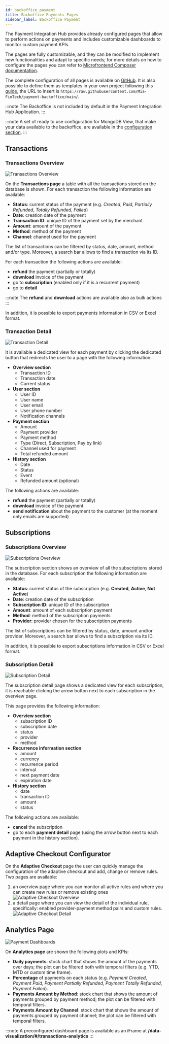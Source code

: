 ```yaml
---
id: backoffice_payment
title: Backoffice Payments Pages
sidebar_label: Backoffice Payment
---
```




The Payment Integration Hub provides already configured pages that allow to perform actions on payments and includes customizable dashboards to monitor custom payment KPIs.

The pages are fully customizable, and they can be modified to implement new functionalities and adapt to specific needs; for more details on how to configure the pages you can refer to [Microfrontend Composer documentation](/microfrontend-composer/back-kit/10_overview.md).

The complete configuration of all pages is available on [GitHub](https://github.com/Mia-FinTech/payment-backoffice#--backoffice-templates---payment).
It is also possible to define them as templates in your own project following this [guide](/microfrontend-composer/composer/30_configurator_settings.md#template-sources), the URL to insert is `https://raw.githubusercontent.com/Mia-FinTech/payment-backoffice/main/`.

:::note
The Backoffice is not included by default in the Payment Integration Hub Application.
:::

:::note
A set of ready to use configuration for MongoDB View, that make your data available to the backoffice, are available in the [configuration section](/runtime_suite_applications/payment-integration-hub/50_configuration.md#view).
:::

## Transactions

### Transactions Overview

![Transactions Overview](img/backoffice-overview.png)

On the **Transactions page** a table with all the transactions stored on the database is shown. For each transaction the following information are available:
- **Status**: current status of the payment (e.g. *Created*, *Paid*, *Partially Refunded*, *Totally Refunded*, *Failed*)
- **Date**: creation date of the payment
- **Transaction ID**: unique ID of the payment set by the merchant
- **Amount**: amount of the payment
- **Method**: method of the payment
- **Channel**: channel used for the payment

The list of transactions can be filtered by status, date, amount, method and/or type. Moreover, a search bar allows to find a transaction via its ID.

For each transaction the following actions are available:
- **refund** the payment (partially or totally)
- **download** invoice of the payment
- go to **subscription** (enabled only if it is a recurrent payment)
- go to **detail**

:::note
The **refund** and **download** actions are available also as bulk actions
:::

In addition, it is possible to export payments information in CSV or Excel format.

### Transaction Detail

![Transaction Detail](img/backoffice-detail.png)

It is available a dedicated view for each payment by clicking the dedicated button that redirects the user to a page with the following information:
- **Overview section**
  - Transaction ID
  - Transaction date
  - Current status
- **User section**
  - User ID
  - User name
  - User email
  - User phone number
  - Notification channels
- **Payment section**
  - Amount
  - Payment provider
  - Payment method
  - Type (Direct, Subscription, Pay by link)
  - Channel used for payment
  - Total refunded amount
- **History section**
  - Date
  - Status
  - Event
  - Refunded amount (optional)

The following actions are available:
- **refund** the payment (partially or totally)
- **download** invoice of the payment
- **send notification** about the payment to the customer (at the moment only emails are supported)

## Subscriptions

### Subscriptions Overview

![Subscriptions Overview](img/subscription-overview.png)

The subscription section shows an overview of all the subscriptions stored in the database. For each subscription the following information are available:

- **Status**: current status of the subscription (e.g. **Created**, **Active**, **Not Active**)
- **Date**: creation date of the subscription
- **Subscription ID**: unique ID of the subscription
- **Amount**: amount of each subscription payment
- **Method**: method of the subscription payments
- **Provider**: provider chosen for the subscription payments

The list of subscriptions can be filtered by status, date, amount and/or provider. Moreover, a search bar allows to find a subscription via its ID.

In addition, it is possible to export subscriptions information in CSV or Excel format.

### Subscription Detail

![Subscription Detail](img/subscription-detail.png)

The subscription detail page shows a dedicated view for each subscription, it is reachable clicking the arrow button next to each subscription in the overview page.

This page provides the following information:

- **Overview section**
  - subscription ID
  - subscription date
  - status
  - provider
  - method
- **Recurrence information section**
  - amount
  - currency
  - recurrence period
  - interval
  - next payment date
  - expiration date
- **History section**
  - date
  - transaction ID
  - amount
  - status

The following actions are available:
- **cancel** the subscription
- go to each **payment detail** page (using the arrow button next to each payment in the history section).

## Adaptive Checkout Configurator

On the **Adaptive Checkout** page the user can quickly manage the configuration of the adaptive checkout and add, change or remove rules.
Two pages are available:
1. an overview page where you can monitor all active rules and where you can create new rules or remove existing ones
![Adaptive Checkout Overview](img/adaptive-checkout-overview.png)
2. a detail page where you can view the detail of the individual rule, specifically: enabled provider-payment method pairs and custom rules.
![Adaptive Checkout Detail](img/adaptive-checkout-detail.png)

## Analytics Page

![Payment Dashboards](img/backoffice-dashboards.png)

On **Analytics page** are shown the following plots and KPIs:
- **Daily payments**: stock chart that shows the amount of the payments over days; the plot can be filtered both with temporal filters (e.g. YTD, MTD or custom time frame).
- **Percentage** of payments on each status (e.g. _Payment Created_, _Payment Paid_, _Payment Partially Refunded_, _Payment Totally Refunded_, _Payment Failed_).
- **Payments Amount by Method**: stock chart that shows the amount of payments grouped by payment method; the plot can be filtered with temporal filters.
- **Payments Amount by Channel**: stock chart that shows the amount of payments grouped by payment channel; the plot can be filtered with temporal filters.

:::note
A preconfigured dashboard page is available as an iFrame at **/data-visualization/#/transactions-analytics**
:::
